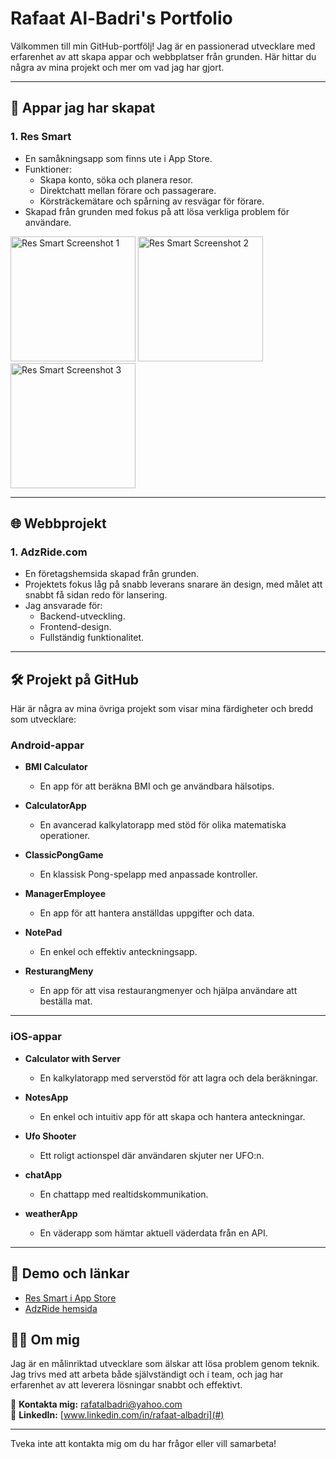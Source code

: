 # Rafaat Al-Badri's Portfolio

Välkommen till min GitHub-portfölj! Jag är en passionerad utvecklare med erfarenhet av att skapa appar och webbplatser från grunden. Här hittar du några av mina projekt och mer om vad jag har gjort.

---

## 📱 Appar jag har skapat

### 1. **Res Smart**
- En samåkningsapp som finns ute i App Store.
- Funktioner:
  - Skapa konto, söka och planera resor.
  - Direktchatt mellan förare och passagerare.
  - Körsträckemätare och spårning av resvägar för förare.
- Skapad från grunden med fokus på att lösa verkliga problem för användare.

<img src="https://github.com/user-attachments/assets/849cc9c9-b202-4d5d-b613-1513369fe282" alt="Res Smart Screenshot 1" width="200">
<img src="https://github.com/user-attachments/assets/7d79d5ca-8cef-4960-8cfa-ed06cd212507" alt="Res Smart Screenshot 2" width="200">
<img src="https://github.com/user-attachments/assets/a5fa5206-0ede-419c-b2e0-bf2271291c1e" alt="Res Smart Screenshot 3" width="200">

---

## 🌐 Webbprojekt

### 1. **AdzRide.com**
- En företagshemsida skapad från grunden.
- Projektets fokus låg på snabb leverans snarare än design, med målet att snabbt få sidan redo för lansering.
- Jag ansvarade för:
  - Backend-utveckling.
  - Frontend-design.
  - Fullständig funktionalitet.

---

## 🛠️ Projekt på GitHub

Här är några av mina övriga projekt som visar mina färdigheter och bredd som utvecklare:

### Android-appar
- **BMI Calculator**  
  - En app för att beräkna BMI och ge användbara hälsotips.

- **CalculatorApp**  
  - En avancerad kalkylatorapp med stöd för olika matematiska operationer.

- **ClassicPongGame**  
  - En klassisk Pong-spelapp med anpassade kontroller.

- **ManagerEmployee**  
  - En app för att hantera anställdas uppgifter och data.

- **NotePad**  
  - En enkel och effektiv anteckningsapp.

- **ResturangMeny**  
  - En app för att visa restaurangmenyer och hjälpa användare att beställa mat.

---

 ### iOS-appar
- **Calculator with Server**  
  - En kalkylatorapp med serverstöd för att lagra och dela beräkningar.

- **NotesApp**  
  - En enkel och intuitiv app för att skapa och hantera anteckningar.

- **Ufo Shooter**  
  - Ett roligt actionspel där användaren skjuter ner UFO:n.

- **chatApp**  
  - En chattapp med realtidskommunikation.

- **weatherApp**  
  - En väderapp som hämtar aktuell väderdata från en API.

---


## 🔗 Demo och länkar
- [Res Smart i App Store](https://apps.apple.com/se/app/res-smart/id6450431851?platform=iphone)
- [AdzRide hemsida](https://adzride.com)



## 🧑‍💻 Om mig
Jag är en målinriktad utvecklare som älskar att lösa problem genom teknik. Jag trivs med att arbeta både självständigt och i team, och jag har erfarenhet av att leverera lösningar snabbt och effektivt.

📧 **Kontakta mig:** [rafatalbadri@yahoo.com](mailto:rafatalbadri@yahoo.com)  
📍 **LinkedIn:** [www.linkedin.com/in/rafaat-albadri](#)

---

Tveka inte att kontakta mig om du har frågor eller vill samarbeta!
